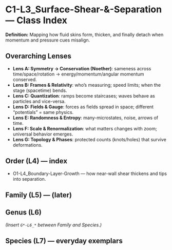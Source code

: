 # C1-L3_Surface-Shear-&-Separation — Class Index
**Definition:** Mapping how fluid skins form, thicken, and finally detach when momentum and pressure cues misalign.
## Overarching Lenses

- **Lens A: Symmetry -> Conservation (Noether)**: sameness across time/space/rotation → energy/momentum/angular momentum conserved.
- **Lens B: Frames & Relativity**: who’s measuring; speed limits; when the stage (spacetime) bends.
- **Lens C: Quantization**: ramps become staircases; waves behave as particles and vice-versa.
- **Lens D: Fields & Gauge**: forces as fields spread in space; different “potentials” = same physics.
- **Lens E: Randomness & Entropy**: many-microstates, noise, arrows of time.
- **Lens F: Scale & Renormalization**: what matters changes with zoom; universal behavior emerges.
- **Lens G: Topology & Phases**: protected counts (knots/holes) that survive deformations.

## Order (L4) — index
- O1-L4_Boundary-Layer-Growth — how near-wall shear thickens and tips into separation.

## Family (L5) — (later)
## Genus (L6)
_(Insert `G*-L6_*` between Family and Species.)_
## Species (L7) — everyday exemplars
